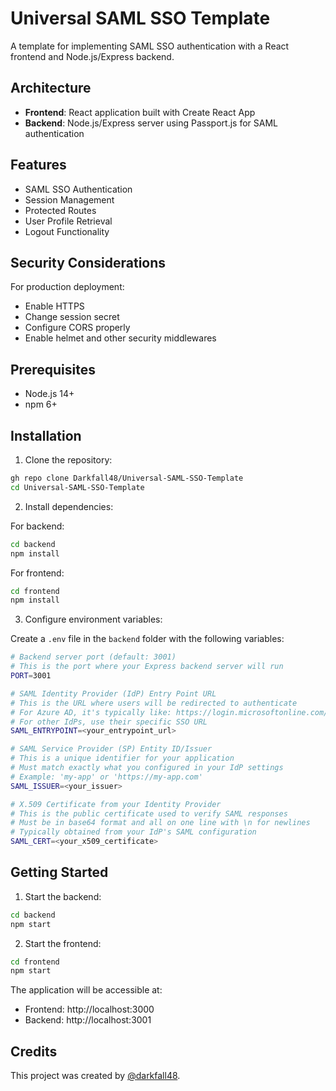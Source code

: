 # Universal SAML SSO Template

A template for implementing SAML SSO authentication with a React frontend and Node.js/Express backend.

## Architecture

- **Frontend**: React application built with Create React App
- **Backend**: Node.js/Express server using Passport.js for SAML authentication

## Features

- SAML SSO Authentication
- Session Management
- Protected Routes
- User Profile Retrieval
- Logout Functionality

## Security Considerations

For production deployment:

- Enable HTTPS
- Change session secret
- Configure CORS properly
- Enable helmet and other security middlewares

## Prerequisites

- Node.js 14+
- npm 6+

## Installation

1. Clone the repository:

```bash
gh repo clone Darkfall48/Universal-SAML-SSO-Template
cd Universal-SAML-SSO-Template
```

2. Install dependencies:

For backend:

```bash
cd backend
npm install
```

For frontend:

```bash
cd frontend
npm install
```

3. Configure environment variables:

Create a `.env` file in the `backend` folder with the following variables:

```bash
# Backend server port (default: 3001)
# This is the port where your Express backend server will run
PORT=3001

# SAML Identity Provider (IdP) Entry Point URL
# This is the URL where users will be redirected to authenticate
# For Azure AD, it's typically like: https://login.microsoftonline.com/{tenant-id}/saml2
# For other IdPs, use their specific SSO URL
SAML_ENTRYPOINT=<your_entrypoint_url>

# SAML Service Provider (SP) Entity ID/Issuer
# This is a unique identifier for your application
# Must match exactly what you configured in your IdP settings
# Example: 'my-app' or 'https://my-app.com'
SAML_ISSUER=<your_issuer>

# X.509 Certificate from your Identity Provider
# This is the public certificate used to verify SAML responses
# Must be in base64 format and all on one line with \n for newlines
# Typically obtained from your IdP's SAML configuration
SAML_CERT=<your_x509_certificate>
```

## Getting Started

1. Start the backend:

```bash
cd backend
npm start
```

2. Start the frontend:

```bash
cd frontend
npm start
```

The application will be accessible at:

- Frontend: http://localhost:3000
- Backend: http://localhost:3001

## Credits

This project was created by [@darkfall48](https://github.com/Darkfall48).
